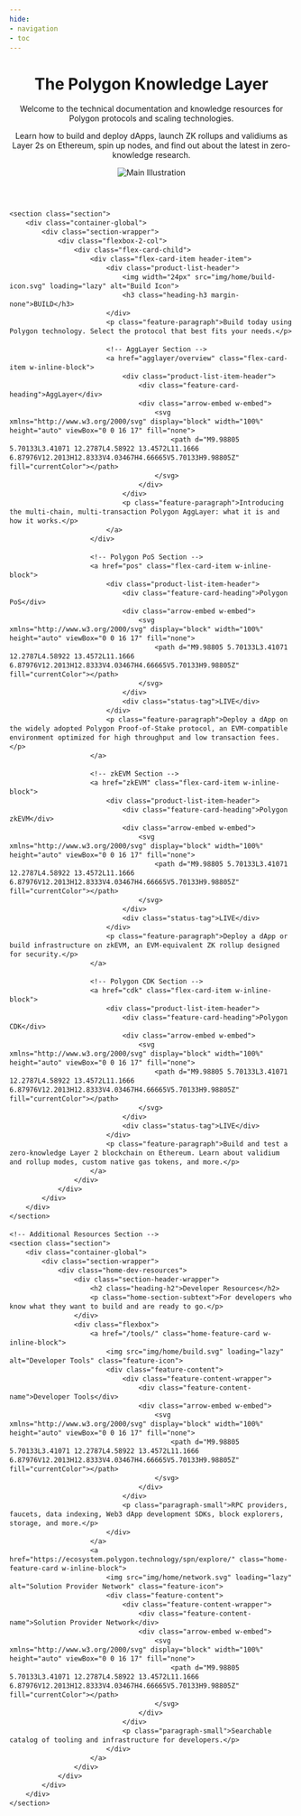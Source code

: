 ```yaml
---
hide:
- navigation
- toc
---
```


<style>
.md-content__button.md-icon {
    display: none;
}

.hero-content-flex {
    bottom: 5px;
}
</style>

<div class="main">
    <header class="section">
        <div class="container-global">
            <div class="section-wrapper">
                <div class="hero-content-flex">
                    <div class="hero-left">
                        <h1 class="hero-heading">The Polygon Knowledge Layer</h1>
                        <p class="hero-subtext">Welcome to the technical documentation and knowledge resources for Polygon protocols and scaling technologies.</p>
                        <p class="hero-subtext">Learn how to build and deploy dApps, launch ZK rollups and validiums as Layer 2s on Ethereum, spin up nodes, and find out about the latest in zero-knowledge research.</p>
                    </div>
                    <div class="hero-right">
                        <img src="img/home/main-img.svg" loading="lazy" alt="Main Illustration" class="hero-image">
                    </div>
                </div>
            </div>
        </div>
    </header>

    <section class="section">
        <div class="container-global">
            <div class="section-wrapper">
                <div class="flexbox-2-col">
                    <div class="flex-card-child">
                        <div class="flex-card-item header-item">
                            <div class="product-list-header">
                                <img width="24px" src="img/home/build-icon.svg" loading="lazy" alt="Build Icon">
                                <h3 class="heading-h3 margin-none">BUILD</h3>
                            </div>
                            <p class="feature-paragraph">Build today using Polygon technology. Select the protocol that best fits your needs.</p>

                            <!-- AggLayer Section -->
                            <a href="agglayer/overview" class="flex-card-item w-inline-block">
                                <div class="product-list-item-header">
                                    <div class="feature-card-heading">AggLayer</div>
                                    <div class="arrow-embed w-embed">
                                        <svg xmlns="http://www.w3.org/2000/svg" display="block" width="100%" height="auto" viewBox="0 0 16 17" fill="none">
                                            <path d="M9.98805 5.70133L3.41071 12.2787L4.58922 13.4572L11.1666 6.87976V12.2013H12.8333V4.03467H4.66665V5.70133H9.98805Z" fill="currentColor"></path>
                                        </svg>
                                    </div>
                                </div>
                                <p class="feature-paragraph">Introducing the multi-chain, multi-transaction Polygon AggLayer: what it is and how it works.</p>
                            </a>
                        </div>

                        <!-- Polygon PoS Section -->
                        <a href="pos" class="flex-card-item w-inline-block">
                            <div class="product-list-item-header">
                                <div class="feature-card-heading">Polygon PoS</div>
                                <div class="arrow-embed w-embed">
                                    <svg xmlns="http://www.w3.org/2000/svg" display="block" width="100%" height="auto" viewBox="0 0 16 17" fill="none">
                                        <path d="M9.98805 5.70133L3.41071 12.2787L4.58922 13.4572L11.1666 6.87976V12.2013H12.8333V4.03467H4.66665V5.70133H9.98805Z" fill="currentColor"></path>
                                    </svg>
                                </div>
                                <div class="status-tag">LIVE</div>
                            </div>
                            <p class="feature-paragraph">Deploy a dApp on the widely adopted Polygon Proof-of-Stake protocol, an EVM-compatible environment optimized for high throughput and low transaction fees.</p>
                        </a>

                        <!-- zkEVM Section -->
                        <a href="zkEVM" class="flex-card-item w-inline-block">
                            <div class="product-list-item-header">
                                <div class="feature-card-heading">Polygon zkEVM</div>
                                <div class="arrow-embed w-embed">
                                    <svg xmlns="http://www.w3.org/2000/svg" display="block" width="100%" height="auto" viewBox="0 0 16 17" fill="none">
                                        <path d="M9.98805 5.70133L3.41071 12.2787L4.58922 13.4572L11.1666 6.87976V12.2013H12.8333V4.03467H4.66665V5.70133H9.98805Z" fill="currentColor"></path>
                                    </svg>
                                </div>
                                <div class="status-tag">LIVE</div>
                            </div>
                            <p class="feature-paragraph">Deploy a dApp or build infrastructure on zkEVM, an EVM-equivalent ZK rollup designed for security.</p>
                        </a>

                        <!-- Polygon CDK Section -->
                        <a href="cdk" class="flex-card-item w-inline-block">
                            <div class="product-list-item-header">
                                <div class="feature-card-heading">Polygon CDK</div>
                                <div class="arrow-embed w-embed">
                                    <svg xmlns="http://www.w3.org/2000/svg" display="block" width="100%" height="auto" viewBox="0 0 16 17" fill="none">
                                        <path d="M9.98805 5.70133L3.41071 12.2787L4.58922 13.4572L11.1666 6.87976V12.2013H12.8333V4.03467H4.66665V5.70133H9.98805Z" fill="currentColor"></path>
                                    </svg>
                                </div>
                                <div class="status-tag">LIVE</div>
                            </div>
                            <p class="feature-paragraph">Build and test a zero-knowledge Layer 2 blockchain on Ethereum. Learn about validium and rollup modes, custom native gas tokens, and more.</p>
                        </a>
                    </div>
                </div>
            </div>
        </div>
    </section>

    <!-- Additional Resources Section -->
    <section class="section">
        <div class="container-global">
            <div class="section-wrapper">
                <div class="home-dev-resources">
                    <div class="section-header-wrapper">
                        <h2 class="heading-h2">Developer Resources</h2>
                        <p class="home-section-subtext">For developers who know what they want to build and are ready to go.</p>
                    </div>
                    <div class="flexbox">
                        <a href="/tools/" class="home-feature-card w-inline-block">
                            <img src="img/home/build.svg" loading="lazy" alt="Developer Tools" class="feature-icon">
                            <div class="feature-content">
                                <div class="feature-content-wrapper">
                                    <div class="feature-content-name">Developer Tools</div>
                                    <div class="arrow-embed w-embed">
                                        <svg xmlns="http://www.w3.org/2000/svg" display="block" width="100%" height="auto" viewBox="0 0 16 17" fill="none">
                                            <path d="M9.98805 5.70133L3.41071 12.2787L4.58922 13.4572L11.1666 6.87976V12.2013H12.8333V4.03467H4.66665V5.70133H9.98805Z" fill="currentColor"></path>
                                        </svg>
                                    </div>
                                </div>
                                <p class="paragraph-small">RPC providers, faucets, data indexing, Web3 dApp development SDKs, block explorers, storage, and more.</p>
                            </div>
                        </a>
                        <a href="https://ecosystem.polygon.technology/spn/explore/" class="home-feature-card w-inline-block">
                            <img src="img/home/network.svg" loading="lazy" alt="Solution Provider Network" class="feature-icon">
                            <div class="feature-content">
                                <div class="feature-content-wrapper">
                                    <div class="feature-content-name">Solution Provider Network</div>
                                    <div class="arrow-embed w-embed">
                                        <svg xmlns="http://www.w3.org/2000/svg" display="block" width="100%" height="auto" viewBox="0 0 16 17" fill="none">
                                            <path d="M9.98805 5.70133L3.41071 12.2787L4.58922 13.4572L11.1666 6.87976V12.2013H12.8333V4.03467H4.66665V5.70133H9.98805Z" fill="currentColor"></path>
                                        </svg>
                                    </div>
                                </div>
                                <p class="paragraph-small">Searchable catalog of tooling and infrastructure for developers.</p>
                            </div>
                        </a>
                    </div>
                </div>
            </div>
        </div>
    </section>
</div>